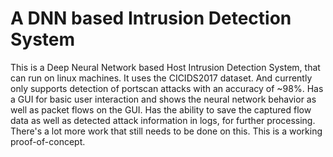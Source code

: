 # A DNN based Intrusion Detection System
This is a Deep Neural Network based Host Intrusion Detection System, that can run on linux machines. It uses the CICIDS2017 dataset. And currently only supports detection of portscan attacks with an accuracy of ~98%. Has a GUI for basic user interaction and shows the neural network behavior as well as packet flows on the GUI. Has the ability to save the captured flow data as well as detected attack information in logs, for further processing.
There's a lot more work that still needs to be done on this. This is a working proof-of-concept.
